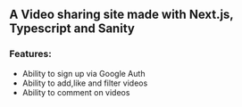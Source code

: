 ## A Video sharing site made with Next.js, Typescript and Sanity

### Features:

- Ability to sign up via Google Auth
- Ability to add,like and filter videos
- Ability to comment on videos
